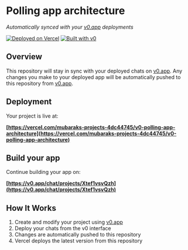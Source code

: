 # Polling app architecture

*Automatically synced with your [v0.app](https://v0.app) deployments*

[![Deployed on Vercel](https://img.shields.io/badge/Deployed%20on-Vercel-black?style=for-the-badge&logo=vercel)](https://vercel.com/mubaraks-projects-4dc44745/v0-polling-app-architecture)
[![Built with v0](https://img.shields.io/badge/Built%20with-v0.app-black?style=for-the-badge)](https://v0.app/chat/projects/Xtef1vsvQzh)

## Overview

This repository will stay in sync with your deployed chats on [v0.app](https://v0.app).
Any changes you make to your deployed app will be automatically pushed to this repository from [v0.app](https://v0.app).

## Deployment

Your project is live at:

**[https://vercel.com/mubaraks-projects-4dc44745/v0-polling-app-architecture](https://vercel.com/mubaraks-projects-4dc44745/v0-polling-app-architecture)**

## Build your app

Continue building your app on:

**[https://v0.app/chat/projects/Xtef1vsvQzh](https://v0.app/chat/projects/Xtef1vsvQzh)**

## How It Works

1. Create and modify your project using [v0.app](https://v0.app)
2. Deploy your chats from the v0 interface
3. Changes are automatically pushed to this repository
4. Vercel deploys the latest version from this repository
